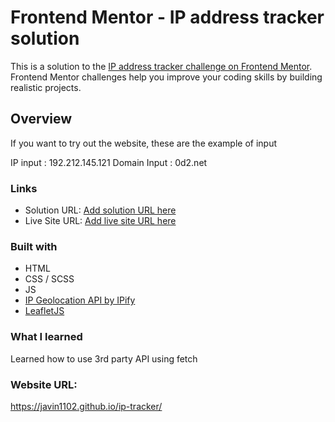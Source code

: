 # Frontend Mentor - IP address tracker solution

This is a solution to the [IP address tracker challenge on Frontend Mentor](https://www.frontendmentor.io/challenges/ip-address-tracker-I8-0yYAH0). Frontend Mentor challenges help you improve your coding skills by building realistic projects.

## Overview

If you want to try out the website, these are the example of input

IP input : 192.212.145.121
Domain Input : 0d2.net

### Links

- Solution URL: [Add solution URL here](https://your-solution-url.com)
- Live Site URL: [Add live site URL here](https://your-live-site-url.com)

### Built with

- HTML
- CSS / SCSS
- JS
- [IP Geolocation API by IPify](https://geo.ipify.org/)
- [LeafletJS](https://leafletjs.com/)

### What I learned

Learned how to use 3rd party API using fetch

### Website URL:
https://javin1102.github.io/ip-tracker/
